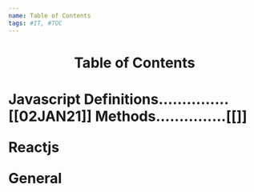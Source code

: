 ```yaml
---
name: Table of Contents
tags: #IT, #TOC
---
```

<h1 style="text-align:center">Table of Contents<h1>
    

 Javascript
    Definitions...............[[02JAN21]]
    Methods...............[[]]
  
    
   Reactjs
    
    
   General

